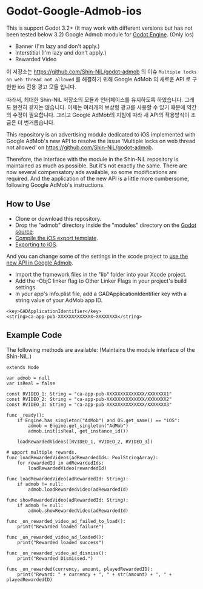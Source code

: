 Godot-Google-Admob-ios
======
This is support Godot 3.2+ (It may work with different versions but has not been tested below 3.2)
Google Admob module for [Godot Engine](https://github.com/okamstudio/godot). (Only ios)

- Banner (I'm lazy and don't apply.)
- Interstitial (I'm lazy and don't apply.)
- Rewarded Video 

이 저장소는 https://github.com/Shin-NiL/godot-admob 의 이슈 `Multiple locks on web thread not allowed` 를 해결하기 위해 Google AdMob 의 새로운 API 로 구현한 ios 전용 광고 모듈 입니다.

따라서, 최대한 Shin-NiL 저장소의 모듈과 인터페이스를 유지하도록 하였습니다. 그래도 완전히 같지는 않습니다. 이제는 여러개의 보상형 광고를 사용할 수 있기 때문에 약간의 수정이 필요합니다. 그리고 Google AdMob의 지침에 따라 새 API의 적용방식이 조금은 더 번거롭습니다.

This repository is an advertising module dedicated to iOS implemented with Google AdMob's new API to resolve the issue ‘Multiple locks on web thread not allowed’ on https://github.com/Shin-NiL/godot-admob.

Therefore, the interface with the module in the Shin-NiL repository is maintained as much as possible. But it's not exactly the same. There are now several compensatory ads available, so some modifications are required. And the application of the new API is a little more cumbersome, following Google AdMob's instructions.


How to Use
-----

- Clone or download this repository.
- Drop the "admob" directory inside the "modules" directory on the [Godot source](https://github.com/okamstudio/godot).
- [Compile the iOS export template](https://docs.godotengine.org/en/latest/development/compiling/compiling_for_ios.html).
- [Exporting to iOS](http://docs.godotengine.org/en/stable/getting_started/workflow/export/exporting_for_ios.html).

And you can change some of the settings in the xcode project to [use the new API in Google Admob](https://developers.google.com/admob/ios/quick-start?hl=en).
- Import the framework files in the "lib" folder into your Xcode project.
- Add the -ObjC linker flag to Other Linker Flags in your project's build settings
- In your app's Info.plist file, add a GADApplicationIdentifier key with a string value of your AdMob app ID.
```
<key>GADApplicationIdentifier</key>
<string>ca-app-pub-XXXXXXXXXXXXX~XXXXXXXX</string>
```

Example Code
----
The following methods are available: (Maintains the module interface of the Shin-NiL.)

```
extends Node

var admob = null
var isReal = false

const RVIDEO_1: String = "ca-app-pub-XXXXXXXXXXXXXX/XXXXXXX1"
const RVIDEO_2: String = "ca-app-pub-XXXXXXXXXXXXXX/XXXXXXX2"
const RVIDEO_3: String = "ca-app-pub-XXXXXXXXXXXXXX/XXXXXXX3"

func _ready():
	if Engine.has_singleton("AdMob") and OS.get_name() == "iOS":
		admob = Engine.get_singleton("AdMob")
		admob.init(isReal, get_instance_id())
	
	loadRewardedVideos([RVIDEO_1, RVIDEO_2, RVIDEO_3])

# upport multiple rewards.
func loadRewardedVideos(adRewardedIds: PoolStringArray):
	for rewardedId in adRewardedIds:
		loadRewardedVideo(rewardedId)

func loadRewardedVideo(adRewardedId: String):
	if admob != null:
		admob.loadRewardedVideo(adRewardedId)

func showRewardedVideo(adRewardedId: String):
	if admob != null:
		admob.showRewardedVideo(adRewardedId)

func _on_rewarded_video_ad_failed_to_load():
	print("Rewarded loaded failure")

func _on_rewarded_video_ad_loaded():
	print("Rewarded loaded success")

func _on_rewarded_video_ad_dismiss():
	print("Rewarded Dismissed.")

func _on_rewarded(currency, amount, playedRewardedID):
	print("Reward: " + currency + ", " + str(amount) + ", " + playedRewardedID)
```
